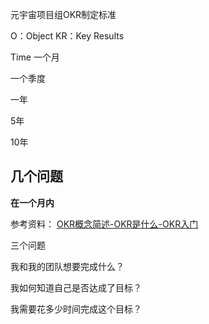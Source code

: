 元宇宙项目组OKR制定标准

O：Object
KR：Key Results


Time
一个月

一个季度

一年

5年

10年


## 几个问题

**在一个月内**





参考资料：
[OKR概念简述-OKR是什么-OKR入门](https://www.okr.com/intro/concept)



三个问题


我和我的团队想要完成什么？

我如何知道自己是否达成了目标？

我需要花多少时间完成这个目标？